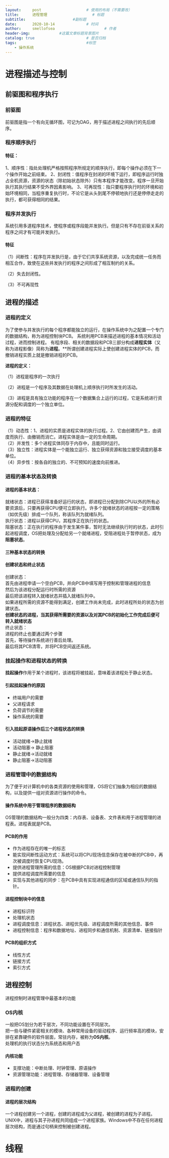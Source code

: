 ```yaml
---
layout:     post   				    # 使用的布局（不需要改）
title:      进程管理 				    # 标题 
subtitle:                     #副标题
date:       2020-10-14 				# 时间
author:     smellofsea 						# 作者
header-img:            	#这篇文章标题背景图片
catalog: true 						# 是否归档
tags:								#标签
    - 操作系统
---
```


# 进程描述与控制
## 前驱图和程序执行
### 前驱图
前驱图是指一个有向无循环图，可记为DAG，用于描述进程之间执行的先后顺序。
### 程序顺序执行
#### 特征：
1、顺序性：指处处理机严格按照程序所规定的顺序执行，即每个操作必须在下一个操作开始之前结束。
2、封闭性：值程序在封闭的环境下运行，即程序运行时独占全机资源，资源的状态（除初始状态除外）只有本程序才能改变。程序一旦开始执行其执行结果不受外界因素影响。
3、可再现性：指只要程序执行时的环境和初始环境相同，当程序重复执行时，不论它是从头到尾不停顿地执行还是停停走走的执行，都可获得相同的结果。
### 程序并发执行
系统引用多道程序技术，使程序或程序段能并发执行。但是只有不存在前驱关系的程序之间才有可能并发执行。
#### 特征
（1）间断性：程序在并发执行是，由于它们共享系统资源，以及完成统一任务而相互合作，致使在这些并发执行的程序之间形成了相互制约的关系。

（2）失去封闭性。

（3）不可再现性

## 进程的描述
### 进程的定义
为了使参与并发执行的每个程序都能独立的运行，在操作系统中为之配置一个专门的数据结构，称为进程控制块PCB。
系统利用PCB来描述进程的基本情况和活动过程，进而控制进程。
有程序段、相关的数据段和PCB三部分构成**进程实体**（又称为进程影像）简称为**进程**。**所谓创建进程实际上使创建进程实体的PCB，而撤销进程实质上就是撤销进程的PCB。

**进程的定义：**

（1）进程是程序的一次执行

（2）进程是一个程序及其数据在处理机上顺序执行时所发生的活动。

（3）进程是具有独立功能的程序在一个数据集合上运行的过程，它是系统进行资源分配和调度的一个独立单位。

### 进程的特征
（1）动态性：1、进程的实质是进程实体的执行过程。2、它由创建而产生，由调度而执行、由撤销而消亡。进程实体是由一定的生命周期。  
（2）并发性：多个进程实体同存于内存中，且能同时运行。  
（3）独立性：进程实体是一个能独立运行、独立获得资源和独立接受调度的基本单位。  
（4）异步性：按各自的独立的、不可预知的速度向前推进。
### 进程的基本状态及转换
 #### 进程的基本状态：
 就绪状态：进程已获得准备好运行的状态，即进程已分配到除CPU以外的所有必要资源后，只要再获得CPU便可立即执行。许多个就绪状态的进程按一定的策略（如优先级）排成一个队列，称该队列为就绪队列。  
 执行状态：进程以获得CPU，其程序正在执行的状态。  
 阻塞状态：正在执行的程序由于发生某件事，暂时无法继续执行时的状态，此时引起进程调度，OS把处理及分配给另一个就绪进程，受阻进程处于暂停状态，成为**阻塞状态**。
 #### 三种基本状态的转换
 #### 创建状态和终止状态
 创建状态：  
 首先由进程申请一个空白PCB，并向PCB中填写用于控制和管理进程的信息  
 然后为该进程分配运行时所需的资源  
 最后把该进程转入就绪状态并插入就绪队列中。  
 如果进程所需的资源不能得到满足，创建工作尚未完成，此时进程所处的状态为创建状态。  
 **创建状态的进程，当其获得所需要的资源以及对其PCB的初始化工作完成后便可转入就绪状态**  
 终止状态：  
 进程的终止也要通过两个步骤  
 首先，等待操作系统进行善后处理。  
 最后将其PCB清零，并将PCB空间返还系统。
 ### 挂起操作和进程状态的转换
 **挂起操作**作用于某个进程时，该进程将被挂起，意味着该进程处于静止状态。
 #### 引起挂起操作的原因
 - 终端用户的需要 
 - 父进程请求
 - 负荷调节的需要
 - 操作系统的需要
 #### 引入挂起原语操作后三个进程状态的转换
 - 活动就绪->静止就绪
 - 活动阻塞-> 静止阻塞
 - 静止就绪->活动就绪
 - 静止阻塞->活动阻塞

### 进程管理中的数据结构
为了便于对计算机中的各类资源的使用和管理，OS将它们抽象为相应的数据结构，以及提供一组对资源进行操作的命令。  
#### 操作系统中用于管理程序的数据结构
OS管理的数据结构一般分为四类：内存表、设备表、文件表和用于进程管理的进程表。进程表就是PCB。
#### PCB的作用
- 作为进程存在的唯一的标志
- 能实现间断性运动方式：系统可以将CPU现场信息保存在被中断的PCB中，再次被调度时恢复CPU现场。
- 提供进程管理所需的信息：OS根据PCB对进程控制管理
- 提供进程调度所需要的信息
- 实现与其他进程的同步：在PCB中具有实现进程通信的区域或通信队列的指针。
#### 进程控制块中的信息
- 进程标识符
- 处理机状态
- 进程调度信息：进程状态、进程优先级、进程调度所需的其他信息、事件
- 进程控制信息：程序和数据地址、进程同步和通信机制、资源清单、链接指针
#### PCB的组织方式
- 线性方式
- 链接方式
- 索引方式
## 进程控制
进程控制时进程管理中最基本的功能
### OS内核
一般把OS划分为若干层次，不同功能设置在不同层次。  
把一些与硬件紧密相关的模块、各种常用设备的驱动程序、运行频率高的模块，安排在紧靠硬件的软件层面，常驻内存，被称为**OS内核**。  
处理机的执行状态分为系统态和用户态  
#### 内核功能
- 支撑功能：中断处理、时钟管理、原语操作
- 资源管理功能：进程管理、存储器管理、设备管理
### 进程的创建
#### 进程的层次结构
一个进程创建另一个进程，创建的进程成为父进程，被创建的进程为子进程。UNIX中，进程与其子孙进程共同组成一个进程家族。Windows中不存在任何进程层次结构，而是通过句柄来控制被创建进程。
# 线程 

 
 
 
